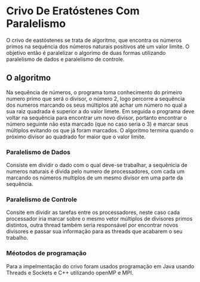# Crivo De Eratóstenes Com Paralelismo
O crivo de eastóstenes se trata de algoritmo, que encontra os números primos na sequência dos números naturais positivos até um valor limite. O objetivo então é paralelizar o algorimo de duas formas utilizando paralelismo de dados e paralelismo de controle.

## O algoritmo 
Na sequência de números, o programa toma conhecimento do primeiro numero primo que será o divisor, o número 2, logo percorre a sequência dos numeros marcando os seus múltiplos até achar um número no qual a sua raiz quadrada é superior a do valor limete. Em seguida o programa deve voltar na sequência para encontrar um novo divisor, portanto encontrar o número seguinte não esta marcado (que no caso seria o 3) e marcar seus múltiplos evitando os que já foram marcados. O algoritmo termina quando o próximo divisor ao quadrado for maior que o valor limite.

### Paralelismo de Dados
Consiste em dividir o dado com o qual deve-se trabalhar, a sequênicia de numeros naturais é divida pelo numero de processadores, com cada um marcando os números multiplos de um mesmo divisor em uma parte da sequência.

### Paralelismo de Controle
Consite em dividir as tarefas entre os processadores, neste caso cada processador iria marcar sobre o mesmo vetor múltiplos de divisores primos distintos, outra thread também seria responsável por encontrar novos divisores e passar sua informação para as threads que acabarem o seu trabalho.

### Méotodos de programação
Para a impelmentação do crivo foram usados programação em Java usando Threads e Sockets e C++ utilizando openMP e MPI.

